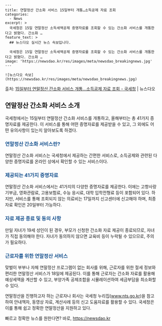     ---
    title: 연말정산 간소화 서비스 15일부터 개통…소득공제 자료 조회
    categories:
      - News
    excerpt: >
      국세청은 15일 연말정산 소득세액공제 증명자료를 조회할 수 있는 간소화 서비스를 개통한다고 밝혔다. 간소화 …
    feature_text: >
      ## 뉴스다오 실시간 뉴스 속보입니다.
    
      국세청은 15일 연말정산 소득세액공제 증명자료를 조회할 수 있는 간소화 서비스를 개통한다고 밝혔다. 간소화 …
    image: 'https://newsdao.kr/res/images/meta/newsdao_breakingnews.jpg'
    ---
    
    ![뉴스다오 속보](https://newsdao.kr/res/images/meta/newsdao_breakingnews.jpg)

<p>출처: <a href="https://newsdao.kr/2989" rel="dofollow">15일부터 연말정산 간소화 서비스 개통…소득공제 자료 조회 - 국세청</a> | 뉴스다오</p>

<h2 data-ke-size="size26">연말정산 간소화 서비스 소개</h2>
국세청에서는 15일부터 연말정산 간소화 서비스를 개통하고, 올해부터는 총 41가지 증명자료를 제공한다. 이 서비스를 통해 어떤 증명자료를 제공받을 수 있고, 그 외에도 어떤 유의사항이 있는지 알아보도록 하겠다.

<h3><b><span style="color: #1a5490;">연말정산 간소화 서비스란?</span></b></h3>
연말정산 간소화 서비스는 국세청에서 제공하는 간편한 서비스로, 소득공제와 관련된 다양한 증명자료를 온라인 상에서 확인할 수 있는 서비스이다.

<h3><b><span style="color: #1a5490;">제공되는 41가지 증명자료</span></b></h3>
연말정산 간소화 서비스에서는 41가지의 다양한 증명자료를 제공한다. 이에는 고향사랑기부금, 영화관람료, 고용보험료, 수능 응시료, 대학 입학전형료 등이 포함되어 있다. 하지만, 서비스를 통해 조회되지 않는 의료비는 17일까지 신고센터에 신고해야 하며, 최종 자료 확인은 20일부터 가능하다.

<h3><b><span style="color: #1a5490;">자료 제공 종료 및 동의 사항</span></b></h3>
만일 자녀가 19세 성인이 된 경우, 부모가 신청한 간소화 자료 제공이 종료되므로, 자녀가 직접 동의해야 한다. 자녀가 동의하지 않으면 교육비 등이 누락될 수 있으므로, 주의가 필요하다.

<h3><b><span style="color: #1a5490;">근로자를 위한 연말정산 서비스</span></b></h3>
맞벌이 부부나 자체 연말정산 프로그램이 없는 회사를 위해, 근로자를 위한 절세 정보와 편리한 연말정산 서비스가 18일에 제공된다. 이를 통해 근로자는 간소화 자료를 활용해 예상세액을 계산할 수 있고, 부양가족 공제조합을 시뮬레이션하여 세금부담을 최소화할 수 있다.

연말정산을 진행하고자 하는 근로자나 회사는 국세청 누리집(www.nts.go.kr)을 참고하여 안내책자, 동영상 자료, 계산사례 등의 신고 도움자료를 활용할 수 있다. 국세청은 이를 통해 쉽고 정확한 연말정산을 지원하고 있다. 

빠르고 정확한 뉴스를 원한다면? 바로, <a href="https://newsdao.kr" rel="dofollow">https://newsdao.kr</a>


    
